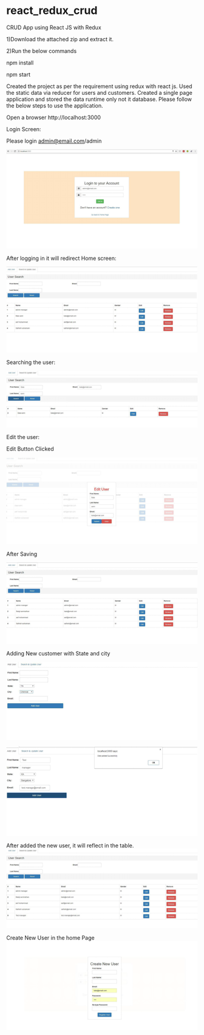 # react_redux_crud
CRUD App using React JS with Redux 

1)Download the attached zip and extract it.

2)Run the below commands

npm install

npm start

Created the project as per the requirement using redux with react js. Used the static data via reducer for users and customers. Created a single page application and stored the data runtime only not it database. Please follow the below steps to use the application.

Open a browser http://localhost:3000

Login Screen:

Please login admin@email.com/admin

![Alt text](/screenshots/Picture1.png?raw=true "Login")

After logging in it will redirect Home screen:

![Alt text](/screenshots/Picture2.png?raw=true "Home")

Searching the user:

![Alt text](/screenshots/Picture3.png?raw=true "Search")

Edit the user:

Edit Button Clicked

![Alt text](/screenshots/Picture4.png?raw=true "Edit")

After Saving

![Alt text](/screenshots/Picture6.png?raw=true "After Save")

Adding New customer with State and city

![Alt text](/screenshots/Picture7.png?raw=true "AddNewCustomer")

![Alt text](/screenshots/Picture8.png?raw=true "Table")

After added the new user, it will reflect in the table.
![Alt text](/screenshots/Picture9.png?raw=true "Table")

Create New User in the home Page
![Alt text](/screenshots/Picture10.png?raw=true "Table")
















